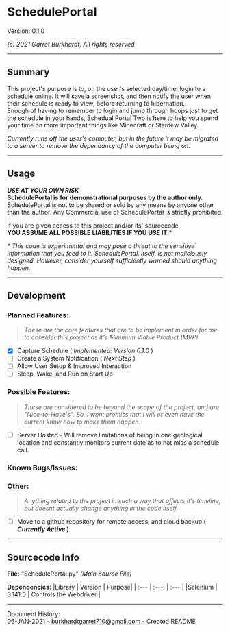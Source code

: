 # SchedulePortal  
Version: 0.1.0

*(c) 2021 Garret Burkhardt, All rights reserved*

---

## Summary
This project's purpose is to, on the user's selected day/time, login to a schedule online. It will save a screenshot, and then notify the user when their schedule is ready to view, before returning to hibernation.  
Enough of having to remember to login and jump through hoops just to get the schedule in your hands, Schedual Portal Two is here to help you spend your time on more important things like Minecraft or Stardew Valley.  

*Currently runs off the user's computer, but in the future it may be migrated to a server to remove the dependancy of the computer being on.*

---

## Usage
***USE AT YOUR OWN RISK***  
**SchedulePortal is for demonstrational purposes by the author only.** SchedulePortal is not to be shared or sold by any means by anyone other than the author. Any Commercial use of SchedulePortal is strictly prohibited.  

If you are given access to this project and/or its' sourcecode,  
**YOU ASSUME ALL POSSIBLE LIABILITIES IF YOU USE IT**.\*

*\* This code is experimental and may pose a threat to the sensitive information that you feed to it. SchedulePortal, itself, is not maliciously designed. However, consider yourself sufficiently warned should anything happen.*

---

## Development

### Planned Features:
> *These are the core features that are to be implement in order for me to consider this project as it's Minimum Viable Product (MVP)*

- [x] Capture Schedule ( *Implemented: Version 0.1.0* )
- [ ] Create a System Notification ( *Next Step* )
- [ ] Allow User Setup & Improved Interaction
- [ ] Sleep, Wake, and Run on Start Up

### Possible Features:  
> *These are considered to be beyond the scope of the project, and are "Nice-to-Have's". So, I wont promiss that I will or even have the current know how to make them happen.*

- [ ] Server Hosted - Will remove limitations of being in one geological location and constantly monitors current date as to not miss a schedule call.

### Known Bugs/Issues:

### Other:
> *Anything related to the project in such a way that affects it's timeline, but doesnt actually change anything in the code itself*

- [ ] Move to a github repository for remote access, and cloud backup **( *Currently Active* )**

---

## Sourcecode Info
**File:** "SchedulePortal.py" *(Main Source File)*

**Dependencies:**
|Library | Version | Purpose|
| :--- | :---: | :--- |
|Selenium | 3.141.0 | Controls the Webdriver |

---

Document History:  
06-JAN-2021 - <burkhardtgarret710@gmail.com> - Created README

